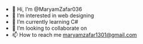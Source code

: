 - 👋 Hi, I’m @MaryamZafar036
- 👀 I’m interested in web designing 
- 🌱 I’m currently learning C#
- 💞️ I’m looking to collaborate on 
- 📫 How to reach me maryamzafar1301@gmail.com

<!---
MaryamZafar036/MaryamZafar036 is a ✨ special ✨ repository because its `README.md` (this file) appears on your GitHub profile.
You can click the Preview link to take a look at your changes.
--->
